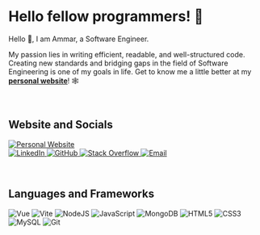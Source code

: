 <h1> Hello fellow programmers! 🏴</h1>


<p>
   Hello 👋, I am Ammar, a Software Engineer.

   My passion lies in writing efficient, readable, and well-structured code. Creating new standards and bridging gaps in the field of Software Engineering is one of my    goals in life. Get to know me a little better at my [**personal website**](https://personal-portfolio-bvg.pages.dev/about)! 🕸️
</p>

<br/>

<h2 align="left">Website and Socials</h2>
<p align="left">
   <a href="https://personal-portfolio-bvg.pages.dev/about">
      <img title="Personal Website" src="https://img.shields.io/badge/Personal Website-black?style=for-the-badge&logo=About.me&logoColor=white&logoWidth=80"/>
   </a>
   <br/>
  <a href="https://www.linkedin.com/in/muhammad-ammar-nasir-9b2193207/">
      <img title="LinkedIn" src="https://img.shields.io/badge/LinkedIn-000000?style=for-the-badge&logo=linkedin&logoColor=White"/>
  </a>
  
  <a href="https://github.com/fanoflix">
      <img title="GitHub" src="https://img.shields.io/badge/GitHub-000000?style=for-the-badge&logo=github&logoColor=White"/>
  </a>
  
  <a href="https://stackoverflow.com/users/16470281/muhammad-ammar">
      <img title="Stack Overflow" src="https://img.shields.io/badge/Stack%20Overflow-000000?style=for-the-badge&logo=stack%20overflow&logoColor=White"/>
  </a>
  
   <a href="mailto:majidammar428@gmail.com">
      <img title="Email" src="https://img.shields.io/badge/Gmail-000000?style=for-the-badge&logo=gmail&logoColor=white"/>
  </a>
</p>

<br/>

<h2 align="left">Languages and Frameworks</h2>

<p align="left">
        <img alt="Vue" src="https://img.shields.io/badge/Vue.js-35495E?style=for-the-badge&logo=vuedotjs&logoColor=4FC08D"/>
        <img alt="Vite" src="https://img.shields.io/badge/Vite-B73BFE?style=for-the-badge&logo=vite&logoColor=FFD62E"/>
        <img alt="NodeJS" src="https://img.shields.io/badge/Nodejs-Nodejs?style=for-the-badge&logo=node.js&color=303030"/>
        <img alt="JavaScript" src="https://img.shields.io/badge/javascript%20-%23323330.svg?&style=for-the-badge&logo=javascript&logoColor=%23F7DF1E"/>
        <img alt="MongoDB" src ="https://img.shields.io/badge/MongoDB-%234ea94b.svg?&style=for-the-badge&logo=mongodb&logoColor=white"/>
        <img alt="HTML5" src="https://img.shields.io/badge/html5%20-%23E34F26.svg?&style=for-the-badge&logo=html5&logoColor=white"/>
        <img alt="CSS3" src="https://img.shields.io/badge/css3%20-%231572B6.svg?&style=for-the-badge&logo=css3&logoColor=white"/>
        <img alt="MySQL" src="https://img.shields.io/badge/MySQL-005C84?style=for-the-badge&logo=mysql&logoColor=white"/>
        <img alt="Git" src="https://img.shields.io/badge/git%20-%23F05033.svg?&style=for-the-badge&logo=git&logoColor=white"/>
</p>
